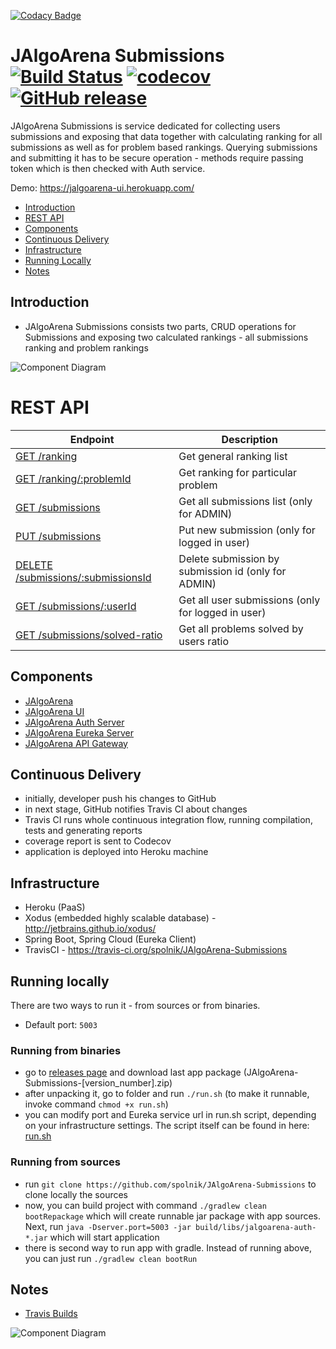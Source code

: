 [![Codacy Badge](https://api.codacy.com/project/badge/Grade/b113518db15c4736a0732980872c31c5)](https://www.codacy.com/app/jacek-spolnik/JAlgoArena-Submissions?utm_source=github.com&utm_medium=referral&utm_content=spolnik/JAlgoArena-Submissions&utm_campaign=badger)
# JAlgoArena Submissions [![Build Status](https://travis-ci.org/spolnik/JAlgoArena-Submissions.svg?branch=master)](https://travis-ci.org/spolnik/JAlgoArena-Submissions) [![codecov](https://codecov.io/gh/spolnik/JAlgoArena-Submissions/branch/master/graph/badge.svg)](https://codecov.io/gh/spolnik/JAlgoArena-Submissions) [![GitHub release](https://img.shields.io/github/release/spolnik/jalgoarena-submissions.svg)]()

JAlgoArena Submissions is service dedicated for collecting users submissions and exposing that data together with calculating ranking for all submissions as well as for problem based rankings. Querying submissions and submitting it has to be secure operation - methods require passing token which is then checked with Auth service.

Demo: https://jalgoarena-ui.herokuapp.com/

- [Introduction](#introduction)
- [REST API](#rest-api)
- [Components](#components)
- [Continuous Delivery](#continuous-delivery)
- [Infrastructure](#infrastructure)
- [Running Locally](#running-locally)
- [Notes](#notes)

## Introduction

- JAlgoArena Submissions consists two parts, CRUD operations for Submissions and exposing two calculated rankings - all submissions ranking and problem rankings

![Component Diagram](https://github.com/spolnik/JAlgoArena-Submissions/raw/master/design/component_diagram.png)

# REST API

| Endpoint | Description |
| ---- | --------------- |
| [GET /ranking](https://jalgoarena-submissions.herokuapp.com/ranking) | Get general ranking list |
| [GET /ranking/:problemId](https://jalgoarena-submissions.herokuapp.com/ranking/fib) | Get ranking for particular problem |
| [GET /submissions](https://jalgoarena-submissions.herokuapp.com/submissions) | Get all submissions list (only for ADMIN) |
| [PUT /submissions](https://jalgoarena-submissions.herokuapp.com/submissions) | Put new submission (only for logged in user) |
| [DELETE /submissions/:submissionsId](https://jalgoarena-submissions.herokuapp.com/submissions/0-0) | Delete submission by submission id (only for ADMIN) |
| [GET /submissions/:userId](https://jalgoarena-submissions.herokuapp.com/submissions/0-1) | Get all user submissions (only for logged in user) |
| [GET /submissions/solved-ratio](https://jalgoarena-submissions.herokuapp.com/submissions/solved-ratio) | Get all problems solved by users ratio |

## Components

- [JAlgoArena](https://github.com/spolnik/JAlgoArena)
- [JAlgoArena UI](https://github.com/spolnik/JAlgoArena-UI)
- [JAlgoArena Auth Server](https://github.com/spolnik/JAlgoArena-Auth)
- [JAlgoArena Eureka Server](https://github.com/spolnik/JAlgoArena-Eureka)
- [JAlgoArena API Gateway](https://github.com/spolnik/JAlgoArena-API)

## Continuous Delivery

- initially, developer push his changes to GitHub
- in next stage, GitHub notifies Travis CI about changes
- Travis CI runs whole continuous integration flow, running compilation, tests and generating reports
- coverage report is sent to Codecov
- application is deployed into Heroku machine

## Infrastructure

- Heroku (PaaS)
- Xodus (embedded highly scalable database) - http://jetbrains.github.io/xodus/
- Spring Boot, Spring Cloud (Eureka Client)
- TravisCI - https://travis-ci.org/spolnik/JAlgoArena-Submissions

## Running locally

There are two ways to run it - from sources or from binaries.
- Default port: `5003`

### Running from binaries
- go to [releases page](https://github.com/spolnik/JAlgoArena-Submissions/releases) and download last app package (JAlgoArena-Submissions-[version_number].zip)
- after unpacking it, go to folder and run `./run.sh` (to make it runnable, invoke command `chmod +x run.sh`)
- you can modify port and Eureka service url in run.sh script, depending on your infrastructure settings. The script itself can be found in here: [run.sh](run.sh)

### Running from sources
- run `git clone https://github.com/spolnik/JAlgoArena-Submissions` to clone locally the sources
- now, you can build project with command `./gradlew clean bootRepackage` which will create runnable jar package with app sources. Next, run `java -Dserver.port=5003 -jar build/libs/jalgoarena-auth-*.jar` which will start application
- there is second way to run app with gradle. Instead of running above, you can just run `./gradlew clean bootRun`

## Notes
- [Travis Builds](https://travis-ci.org/spolnik)

![Component Diagram](https://github.com/spolnik/JAlgoArena/raw/master/design/JAlgoArena_Logo.png)
